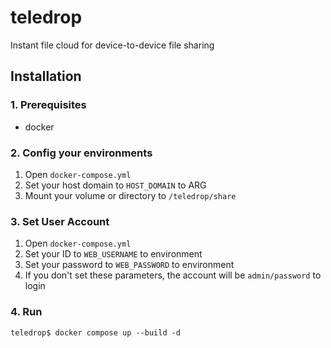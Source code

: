 # teledrop
Instant file cloud for device-to-device file sharing
## Installation
### 1. Prerequisites
* docker
### 2. Config your environments
1. Open `docker-compose.yml`
2. Set your host domain to `HOST_DOMAIN` to ARG
3. Mount your volume or directory to `/teledrop/share`
### 3. Set User Account
1. Open `docker-compose.yml`
2. Set your ID to `WEB_USERNAME` to environment
3. Set your password to `WEB_PASSWORD` to environment
4. If you don't set these parameters, the account will be `admin/password` to login
### 4. Run
```
teledrop$ docker compose up --build -d
```
